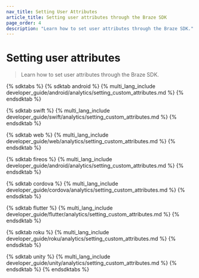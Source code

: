 ```yaml
---
nav_title: Setting User Attributes
article_title: Setting user attributes through the Braze SDK
page_order: 4
description: "Learn how to set user attributes through the Braze SDK."
---
```


# Setting user attributes

> Learn how to set user attributes through the Braze SDK.

{% sdktabs %}
{% sdktab android %}
{% multi_lang_include developer_guide/android/analytics/setting_custom_attributes.md %}
{% endsdktab %}

{% sdktab swift %}
{% multi_lang_include developer_guide/swift/analytics/setting_custom_attributes.md %}
{% endsdktab %}

{% sdktab web %}
{% multi_lang_include developer_guide/web/analytics/setting_custom_attributes.md %}
{% endsdktab %}

{% sdktab fireos %}
{% multi_lang_include developer_guide/android/analytics/setting_custom_attributes.md %}
{% endsdktab %}

{% sdktab cordova %}
{% multi_lang_include developer_guide/cordova/analytics/setting_custom_attributes.md %}
{% endsdktab %}

{% sdktab flutter %}
{% multi_lang_include developer_guide/flutter/analytics/setting_custom_attributes.md %}
{% endsdktab %}

{% sdktab roku %}
{% multi_lang_include developer_guide/roku/analytics/setting_custom_attributes.md %}
{% endsdktab %}

{% sdktab unity %}
{% multi_lang_include developer_guide/unity/analytics/setting_custom_attributes.md %}
{% endsdktab %}
{% endsdktabs %}

